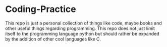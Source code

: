 # Coding-Practice

This repo is just a personal collection of things like code, maybe books and other useful things regarding programming.
This repo does not just limit itself to the programming language python but should rather be expanded by the addition of other cool languages like C.
